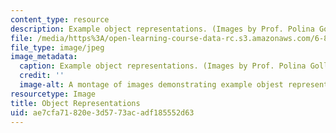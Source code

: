 ```yaml
---
content_type: resource
description: Example object representations. (Images by Prof. Polina Golland.)
file: /media/https%3A/open-learning-course-data-rc.s3.amazonaws.com/6-881-representation-and-modeling-for-image-analysis-spring-2005/ae7cfa71820e3d5773acadf185552d63_6-881s05.jpg
file_type: image/jpeg
image_metadata:
  caption: Example object representations. (Images by Prof. Polina Golland.)
  credit: ''
  image-alt: A montage of images demonstrating example objest representations.
resourcetype: Image
title: Object Representations
uid: ae7cfa71-820e-3d57-73ac-adf185552d63
---
```

